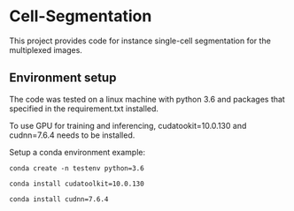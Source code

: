 # Cell-Segmentation
This project provides code for instance single-cell segmentation for the multiplexed images.


## Environment setup
The code was tested on a linux machine with python 3.6 and packages that specified in the requirement.txt installed.

To use GPU for training and inferencing, cudatookit=10.0.130 and cudnn=7.6.4 needs to be installed.

Setup a conda environment example:
```
conda create -n testenv python=3.6
```
```
conda install cudatoolkit=10.0.130
```
```
conda install cudnn=7.6.4
```

